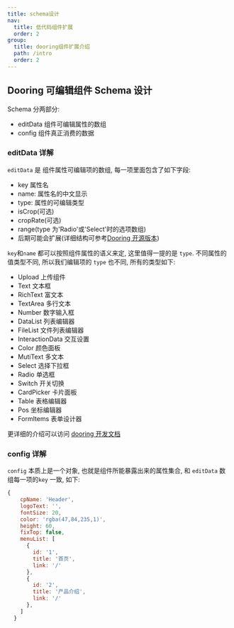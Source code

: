 ```yaml
---
title: schema设计
nav:
  title: 低代码组件扩展
  order: 2
group:
  title: dooring组件扩展介绍
  path: /intro
  order: 2
---
```


## Dooring 可编辑组件 Schema 设计

Schema 分两部分:

- editData 组件可编辑属性的数组
- config 组件真正消费的数据

### editData 详解

`editData` 是 组件属性可编辑项的数组, 每一项里面包含了如下字段:

- key 属性名
- name: 属性名的中文显示
- type: 属性的可编辑类型
- isCrop(可选)
- cropRate(可选)
- range(type 为'Radio'或'Select'时的选项数组)
- 后期可能会扩展(详细结构可参考[Dooring 开源版本](https://github.com/MrXujiang/h5-Dooring))

`key`和`name` 都可以按照组件属性的语义来定, 这里值得一提的是 `type`. 不同属性的值类型不同, 所以我们编辑项的 `type` 也不同, 所有的类型如下:

- Upload 上传组件
- Text 文本框
- RichText 富文本
- TextArea 多行文本
- Number 数字输入框
- DataList 列表编辑器
- FileList 文件列表编辑器
- InteractionData 交互设置
- Color 颜色面板
- MutiText 多文本
- Select 选择下拉框
- Radio 单选框
- Switch 开关切换
- CardPicker 卡片面板
- Table 表格编辑器
- Pos 坐标编辑器
- FormItems 表单设计器

更详细的介绍可以访问 [dooring 开发文档](http://h5.dooring.cn/doc)

### config 详解

`config` 本质上是一个对象, 也就是组件所能暴露出来的属性集合, 和 `editData` 数组每一项的`key` 一致, 如下:

```js
{
    cpName: 'Header',
    logoText: '',
    fontSize: 20,
    color: 'rgba(47,84,235,1)',
    height: 60,
    fixTop: false,
    menuList: [
      {
        id: '1',
        title: '首页',
        link: '/'
      },
      {
        id: '2',
        title: '产品介绍',
        link: '/'
      },
    ]
  }
```
